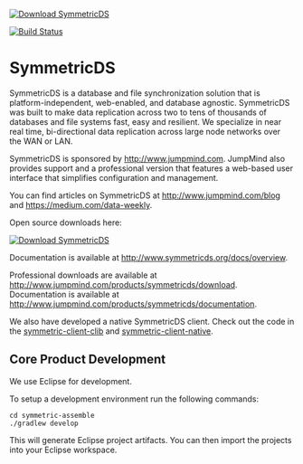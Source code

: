 <a href="https://sourceforge.net/projects/symmetricds/files/latest/download" rel="nofollow"><img alt="Download SymmetricDS" src="https://img.shields.io/sourceforge/dt/symmetricds.svg"></a>

[![Build Status](https://dev.azure.com/jumpmind/symmetricds/_apis/build/status/SymmetricDS?branchName=3.10)](https://dev.azure.com/jumpmind/symmetricds/_build/latest?definitionId=4&branchName=3.10)

# SymmetricDS
SymmetricDS is a database and file synchronization solution that is platform-independent, web-enabled, and database agnostic.  SymmetricDS was built to make data replication across two to tens of thousands of databases and file systems fast, easy and resilient.  We specialize in near real time, bi-directional data replication across large node networks over the WAN or LAN.

SymmetricDS is sponsored by http://www.jumpmind.com.  JumpMind also provides support and a professional version that features a web-based user interface that simplifies configuration and management.

You can find articles on SymmetricDS at http://www.jumpmind.com/blog and https://medium.com/data-weekly.

Open source downloads here:

<a href="https://sourceforge.net/projects/symmetricds/files/latest/download" rel="nofollow"><img alt="Download SymmetricDS" src="https://a.fsdn.com/con/app/sf-download-button"></a>

Documentation is available at http://www.symmetricds.org/docs/overview.

Professional downloads are available at http://www.jumpmind.com/products/symmetricds/download.  Documentation is available at http://www.jumpmind.com/products/symmetricds/documentation.

We also have developed a native SymmetricDS client.  Check out the code in the [symmetric-client-clib](symmetric-client-clib) and [symmetric-client-native](symmetric-client-native).

## Core Product Development
We use Eclipse for development.

To setup a development environment run the following commands:
```
cd symmetric-assemble
./gradlew develop
```

This will generate Eclipse project artifacts.  You can then import the projects into your Eclipse workspace.
